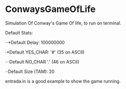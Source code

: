 # ConwaysGameOfLife

Simulation Of Conway's Game Of life, to run on terminal.

Default Stats:

⋅⋅*Default Delay: 100000000

⋅*Default YES_CHAR: '#' (35 on ASCII)

⋅⋅⋅Default NO_CHAR '.' (46 on ASCII)

⋅⋅Default Size (TAM): 20


entrada.in is a good example to show the game running.
